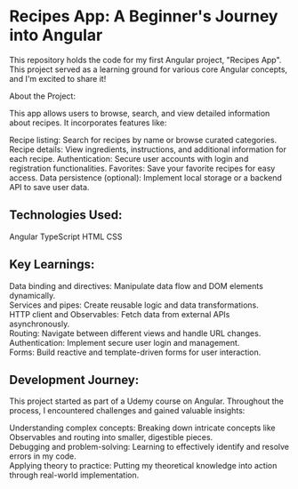 <h1>Recipes App: A Beginner's Journey into Angular</h1>
This repository holds the code for my first Angular project, "Recipes App". This project served as a learning ground for various core Angular concepts, and I'm excited to share it!

About the Project:

This app allows users to browse, search, and view detailed information about recipes. It incorporates features like:

Recipe listing: Search for recipes by name or browse curated categories.
Recipe details: View ingredients, instructions, and additional information for each recipe.
Authentication: Secure user accounts with login and registration functionalities.
Favorites: Save your favorite recipes for easy access.
Data persistence (optional): Implement local storage or a backend API to save user data.

<h2>Technologies Used:</h2>

Angular
TypeScript
HTML
CSS

<h2>Key Learnings:</h2>

Data binding and directives: Manipulate data flow and DOM elements dynamically.<br>
Services and pipes: Create reusable logic and data transformations.<br>
HTTP client and Observables: Fetch data from external APIs asynchronously.<br>
Routing: Navigate between different views and handle URL changes.<br>
Authentication: Implement secure user login and management.<br>
Forms: Build reactive and template-driven forms for user interaction.<br>

<h2>Development Journey:</h2>

This project started as part of a Udemy course on Angular. Throughout the process, I encountered challenges and gained valuable insights:

Understanding complex concepts: Breaking down intricate concepts like Observables and routing into smaller, digestible pieces.<br>
Debugging and problem-solving: Learning to effectively identify and resolve errors in my code.<br>
Applying theory to practice: Putting my theoretical knowledge into action through real-world implementation.<br>
